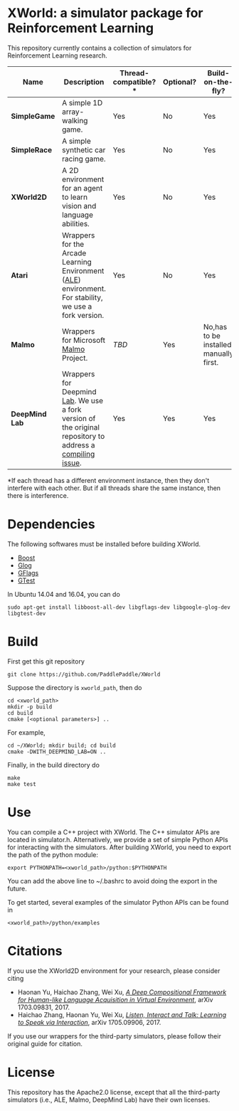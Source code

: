 # XWorld: a simulator package for Reinforcement Learning
This repository currently contains a collection of simulators for Reinforcement Learning research.

|**Name**|**Description**|**Thread-compatible?***|**Optional?**|**Build-on-the-fly?**|
|-----------|---------------|----------------|-------------|---------------|
|**SimpleGame**|A simple 1D array-walking game.|Yes|No|Yes|
|**SimpleRace**|A simple synthetic car racing game.|Yes|No|Yes|
|**XWorld2D**|A 2D environment for an agent to learn vision and language abilities.|Yes|No|Yes|
|**Atari**|Wrappers for the Arcade Learning Environment ([ALE](http://www.arcadelearningenvironment.org/)) environment. For stability, we use a fork version.|Yes|No|Yes|
|**Malmo**|Wrappers for Microsoft [Malmo](https://github.com/Microsoft/malmo) Project.|*TBD*|Yes|No,has to be installed manually first.|
|**DeepMind Lab**|Wrappers for Deepmind [Lab](https://github.com/deepmind/lab). We use a fork version of the original repository to address a [compiling issue](https://github.com/deepmind/lab/pull/71).|Yes|Yes|Yes|

*If each thread has a different environment instance, then they don't interfere with each other. But if all threads share the same instance, then there is interference.

# Dependencies
The following softwares must be installed before building XWorld.
* [Boost](http://www.boost.org/)
* [Glog](https://github.com/google/glog)
* [GFlags](https://github.com/gflags/gflags)
* [GTest](https://github.com/google/googletest)

In Ubuntu 14.04 and 16.04, you can do
```
sudo apt-get install libboost-all-dev libgflags-dev libgoogle-glog-dev libgtest-dev
```

# Build
First get this git repository
```
git clone https://github.com/PaddlePaddle/XWorld
```

Suppose the directory is `xworld_path`, then do
```
cd <xworld_path>
mkdir -p build
cd build
cmake [<optional parameters>] ..
```
For example,
```
cd ~/XWorld; mkdir build; cd build
cmake -DWITH_DEEPMIND_LAB=ON ..
```

Finally, in the build directory do
```
make
make test
```

# Use
You can compile a C++ project with XWorld. The C++ simulator APIs are located in simulator.h.
Alternatively, we provide a set of simple Python APIs for interacting with the simulators. After building XWorld, you need to export the path of the python module:
```
export PYTHONPATH=<xworld_path>/python:$PYTHONPATH
```
You can add the above line to ~/.bashrc to avoid doing the export in the future.

To get started, several examples of the simulator Python APIs can be found in
```
<xworld_path>/python/examples
```

# Citations
If you use the XWorld2D environment for your research, please consider citing

* Haonan Yu, Haichao Zhang, Wei Xu, [*A Deep Compositional Framework for Human-like Language Acquisition in Virtual Environment*](https://arxiv.org/pdf/1703.09831.pdf), arXiv 1703.09831, 2017.
* Haichao Zhang, Haonan Yu, Wei Xu, [*Listen, Interact and Talk: Learning to Speak via Interaction*](https://arxiv.org/pdf/1705.09906.pdf), arXiv 1705.09906, 2017.

If you use our wrappers for the third-party simulators, please follow their original guide for citation.

# License
This repository has the Apache2.0 license, except that all the third-party simulators (i.e., ALE, Malmo, DeepMind Lab) have their own licenses.
